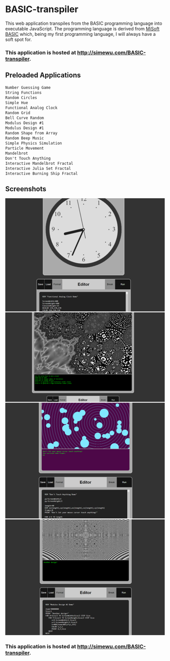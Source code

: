 # BASIC-transpiler
This web application transpiles from the BASIC programming language into executable JavaScript. The programming language is derived from [MiSoft BASIC](https://apps.apple.com/us/app/basic/id362411238) which, being my first programming language, I will always have a soft spot for.

### This application is hosted at http://simewu.com/BASIC-transpiler.

## Preloaded Applications
```
Number Guessing Game
String Functions
Random Circles
Simple Hue
Functional Analog Clock
Random Grid
Bell Curve Random
Modulus Design #1
Modulus Design #1
Random Shape from Array
Random Beep Music
Simple Physics Simulation
Particle Movement
Mandelbrot
Don't Touch Anything
Interactive Mandelbrot Fractal
Interactive Julia Set Fractal
Interactive Burning Ship Fractal
```

## Screenshots
![](/screenshots/1.png)
![](/screenshots/2.png)
![](/screenshots/3.png)
![](/screenshots/4.png)

### This application is hosted at http://simewu.com/BASIC-transpiler.
